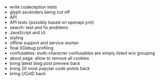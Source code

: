 * write codeception tests
* glyph ascenders being cut off
* API
* API tests (possibly based on openapi.yml)
* search: test and fix problems
* JavaScript and UI
* styling
* offline support and service worker
* final XDebug profiling
* confusables: multi-character confusables are simply listed w/o grouping
* about page: allow to remove all cookies
* bring latest blog post preview back
* bring 20 most popular code points back
* bring UCotD back
